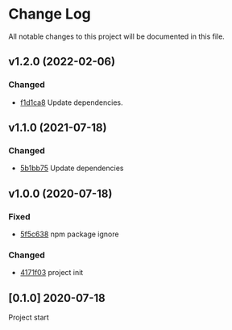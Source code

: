 # Change Log
All notable changes to this project will be documented in this file.

## v1.2.0 (2022-02-06)
### Changed
- [f1d1ca8](https://github.com/fabulator/rollup-config-fabulator/commit/f1d1ca8c1c6043e30710d1f9022095b314e64f6e) Update dependencies.

## v1.1.0 (2021-07-18)
### Changed
- [5b1bb75](https://github.com/fabulator/rollup-config-fabulator/commit/5b1bb753a8a099572b2a9e58b37bb452dfd39564) Update dependencies

## v1.0.0 (2020-07-18)
### Fixed
- [5f5c638](https://github.com/fabulator/rollup-config-fabulator/commit/5f5c6389a8e39e43eca350e964c6408eb16a0711) npm package ignore

### Changed
- [4171f03](https://github.com/fabulator/rollup-config-fabulator/commit/4171f03c5fc96c8a62f104617a9320770113ad11) project init

## [0.1.0] 2020-07-18
Project start
